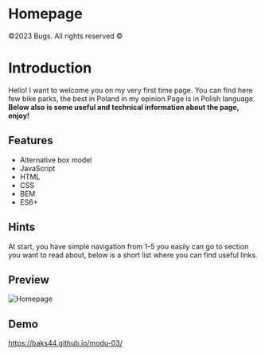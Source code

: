 # Homepage
©2023 Bugs. All rights reserved ©
# Introduction
Hello! I want to welcome you on my very first time page. You can find here few bike parks, the best in Poland in my opinion.Page is in Polish language. **Below also is some useful and technical information about the page, enjoy!**

## Features
- Alternative box model
- JavaScript
- HTML
- CSS
- BEM
- ES6+

## Hints
At start, you have simple navigation from 1-5 you easily can go to section you want to read about, below is a short list where you can find useful links.

## Preview

![Homepage](https://github.com/Baks44/modu-03/blob/main/image/preview%20homepage.gif?raw=true)

## Demo
https://baks44.github.io/modu-03/

